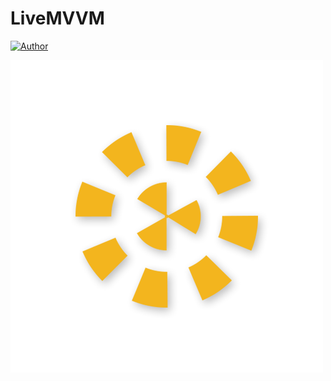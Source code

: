 # LiveMVVM

[![Author](https://img.shields.io/badge/author-mindjet-yellow.svg)](https://github.com/Mindjet)

![](./art/LiveMVVM.png)

